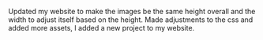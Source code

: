 Updated my website to make the images be the same height overall and the width to adjust itself based on the height. Made adjustments to the css and added more assets, I added a new project to my website.

